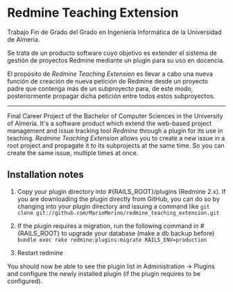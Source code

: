 # Redmine Teaching Extension

Trabajo Fin de Grado del Grado en Ingeniería Informática de la Universidad de Almería.

Se trata de un producto software cuyo objetivo es extender el sistema de gestión de proyectos Redmine mediante un plugin para su uso en docencia.

El propósito de *Redmine Teaching Extension* es llevar a cabo una nueva función de creación de nueva petición de Redmine desde un proyecto padre que contenga más de un subproyecto para, de este modo, posteriormente propagar dicha petición entre todos estos subproyectos.

----

Final Career Project of the Bachelor of Computer Sciences in the University of Almería.
It's a software product which extend the web-based project management and issue tracking tool *Redmine* through a plugin for its use in teaching.
*Redmine Teaching Extension* allows you to create a new issue in a root project and propagate it to its subprojects at the same time. So you can create the same issue, multiple times at once.

## Installation notes

1. Copy your plugin directory into #{RAILS_ROOT}/plugins (Redmine 2.x). If you are downloading the plugin directly from GitHub, you can do so by changing into your plugin directory and issuing a command like `git clone git://github.com/MarioMerino/redmine_teaching_extension.git`

2. If the plugin requires a migration, run the following command in #{RAILS_ROOT} to upgrade your database (make a db backup before)
  `bundle exec rake redmine:plugins:migrate RAILS_ENV=production`

3. Restart redmine

You should now be able to see the plugin list in Administration -> Plugins and configure the newly installed plugin (if the plugin requires to be configured).
